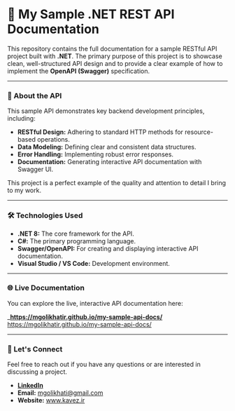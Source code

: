 # 🚀 My Sample .NET REST API Documentation

This repository contains the full documentation for a sample RESTful API project built with **.NET**. The primary purpose of this project is to showcase clean, well-structured API design and to provide a clear example of how to implement the **OpenAPI (Swagger)** specification.

---

### 📝 About the API
This sample API demonstrates key backend development principles, including:
- **RESTful Design:** Adhering to standard HTTP methods for resource-based operations.
- **Data Modeling:** Defining clear and consistent data structures.
- **Error Handling:** Implementing robust error responses.
- **Documentation:** Generating interactive API documentation with Swagger UI.

This project is a perfect example of the quality and attention to detail I bring to my work.

---

### 🛠️ Technologies Used
- **.NET 8:** The core framework for the API.
- **C#:** The primary programming language.
- **Swagger/OpenAPI:** For creating and displaying interactive API documentation.
- **Visual Studio / VS Code:** Development environment.

---

### 🌐 Live Documentation
You can explore the live, interactive API documentation here:

_**https://mgolikhatir.github.io/my-sample-api-docs/** https://mgolikhatir.github.io/my-sample-api-docs/

---

### 🤝 Let's Connect
Feel free to reach out if you have any questions or are interested in discussing a project.
- **[LinkedIn](https://www.linkedin.com/in/mgolikhatir)**
- **Email:** mgolikhati@gmail.com
- **Website:** www.kavez.ir
